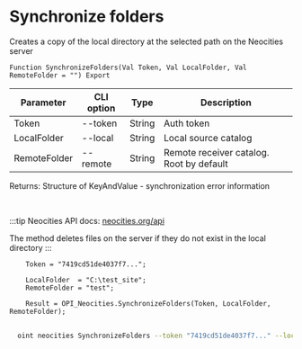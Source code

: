 ﻿---
sidebar_position: 5
---

# Synchronize folders
 Creates a copy of the local directory at the selected path on the Neocities server



`Function SynchronizeFolders(Val Token, Val LocalFolder, Val RemoteFolder = "") Export`

  | Parameter | CLI option | Type | Description |
  |-|-|-|-|
  | Token | --token | String | Auth token |
  | LocalFolder | --local | String | Local source catalog |
  | RemoteFolder | --remote | String | Remote receiver catalog. Root by default |

  
  Returns:  Structure of KeyAndValue - synchronization error information

<br/>

:::tip
Neocities API docs: [neocities.org/api](https://neocities.org/api)

 The method deletes files on the server if they do not exist in the local directory
:::
<br/>


```bsl title="Code example"
    Token = "7419cd51de4037f7...";

    LocalFolder  = "C:\test_site";
    RemoteFolder = "test";

    Result = OPI_Neocities.SynchronizeFolders(Token, LocalFolder, RemoteFolder);
```



```sh title="CLI command example"
    
  oint neocities SynchronizeFolders --token "7419cd51de4037f7..." --local %local% --remote %remote%

```

```json title="Result"

```
